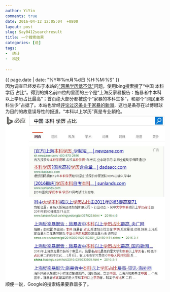 ```yaml
---
author: YiYin
comments: true
date: 2016-04-12 12:05:04  +0800
layout: post
slug: Say0412searchresult
title: 一个搜索结果
categories: [说]
tags:
-  统计
-  科技

---
```

<div class="saying">
<div class="timestamp">{{ page.date | date: "%Y年%m月%d日 %H:%M:%S" }}</div>
因为调查已经发布于本站的<a href="http://whyhow.github.io/2016/04/11/shekeyuanwangmin.html">"网民学历低不低"</a>问题，使用bing搜索搜了“中国 本科 学历 占比”。得到的排名前四位的里面的三个是“上海反家暴报告：施暴者中本科以上学历占比最高”；首页绝大部分都被这个“家暴的本科生多”，和那个“网民里本科生少”占据了。本站也曾经<a href="http://whyhow.github.io/2016/03/02/jiabo.html">评论过这条关于家暴的新闻</a>，这也是条存在以博眼球为目的的故意误导性的报道。“本科以上学历”真是专业躺枪。<br/>
<img src="/public/images/bingresult.jpg">
顺便一说，Google的搜索结果要靠谱多了。
</div>